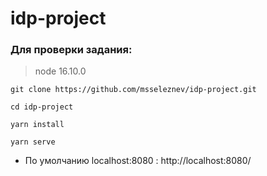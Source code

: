 # idp-project
### Для проверки задания:
> node 16.10.0
```
git clone https://github.com/msseleznev/idp-project.git
```
```
cd idp-project
```
```
yarn install
```

```
yarn serve
```
- По умолчанию localhost:8080 :   http://localhost:8080/


